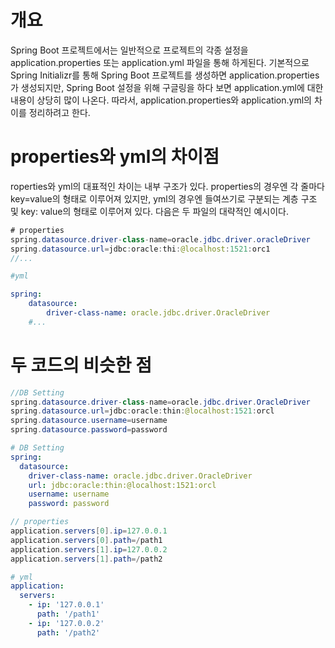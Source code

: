 
# 개요
Spring Boot 프로젝트에서는 일반적으로 프로젝트의 각종 설정을 application.properties 또는 application.yml 파일을 통해 하게된다. 기본적으로 Spring Initializr를 통해 Spring Boot 프로젝트를 생성하면 application.properties가 생성되지만, Spring Boot 설정을 위해 구글링을 하다 보면 application.yml에 대한 내용이 상당히 많이 나온다. 따라서, application.properties와 application.yml의 차이를 정리하려고 한다.


# properties와 yml의 차이점

roperties와 yml의 대표적인 차이는 내부 구조가 있다. properties의 경우엔 각 줄마다 key=value의 형태로 이루어져 있지만, yml의 경우엔 들여쓰기로 구분되는 계층 구조 및 key: value의 형태로 이루어져 있다. 다음은 두 파일의 대략적인 예시이다.

```java
# properties
spring.datasource.driver-class-name=oracle.jdbc.driver.oracleDriver
spring.datasource.url=jdbc:oracle:thi:@localhost:1521:orc1
//...
```

```yml
#yml

spring:
    datasource:
        driver-class-name: oracle.jdbc.driver.OracleDriver
    #...
```

# 두 코드의 비슷한 점

```java
//DB Setting
spring.datasource.driver-class-name=oracle.jdbc.driver.OracleDriver
spring.datasource.url=jdbc:oracle:thin:@localhost:1521:orcl
spring.datasource.username=username
spring.datasource.password=password
```

```yml
# DB Setting
spring:
  datasource:
    driver-class-name: oracle.jdbc.driver.OracleDriver
    url: jdbc:oracle:thin:@localhost:1521:orcl
    username: username
    password: password
```


```java
// properties
application.servers[0].ip=127.0.0.1
application.servers[0].path=/path1
application.servers[1].ip=127.0.0.2
application.servers[1].path=/path2
```

``` yml
# yml
application:
  servers:
    - ip: '127.0.0.1'
      path: '/path1'
    - ip: '127.0.0.2'
      path: '/path2'

```
